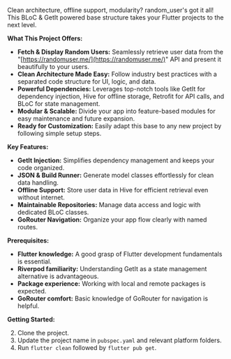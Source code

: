 
Clean architecture, offline support, modularity? random_user's got it all!  
This BLoC & GetIt powered base structure takes your Flutter projects to the next level.

**What This Project Offers:**

-   **Fetch & Display Random Users:** Seamlessly retrieve user data from the "[https://randomuser.me/](https://randomuser.me/)" API and present it beautifully to your users.
-   **Clean Architecture Made Easy:** Follow industry best practices with a separated code structure for UI, logic, and data.
-   **Powerful Dependencies:** Leverages top-notch tools like GetIt for dependency injection, Hive for offline storage, Retrofit for API calls, and BLoC for state management.
-   **Modular & Scalable:** Divide your app into feature-based modules for easy maintenance and future expansion.
-   **Ready for Customization:** Easily adapt this base to any new project by following simple setup steps.

**Key Features:**

-   **GetIt Injection:** Simplifies dependency management and keeps your code organized.
-   **JSON & Build Runner:** Generate model classes effortlessly for clean data handling.
-   **Offline Support:** Store user data in Hive for efficient retrieval even without internet.
-   **Maintainable Repositories:** Manage data access and logic with dedicated BLoC classes.
-   **GoRouter Navigation:** Organize your app flow clearly with named routes.

**Prerequisites:**

-   **Flutter knowledge:** A good grasp of Flutter development fundamentals is essential.
-   **Riverpod familiarity:** Understanding GetIt as a state management alternative is advantageous.
-   **Package experience:** Working with local and remote packages is expected.
-   **GoRouter comfort:** Basic knowledge of GoRouter for navigation is helpful.

**Getting Started:**

2.  Clone the project.
4.  Update the project name in `pubspec.yaml` and relevant platform folders.
6.  Run `flutter clean` followed by `flutter pub get`.
